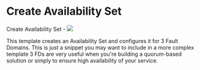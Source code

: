# Create Availability Set

Create Availability Set  - <a href="https://portal.azure.com/#create/Microsoft.Template/uri/https%3A%2F%2Fgithub.com%2Frobzhu%2Fazure-quickstart-templates%2Fblob%2Fmaster%2F101-create-availability-set-3FDs%2Fazuredeploy.json" target="_blank">
    <img src="http://azuredeploy.net/deploybutton.png"/>
</a>

This template creates an Availability Set and configures it for 3 Fault Domains. This is just a snippet you may want to include in a more complex template 3 FDs are very useful when you're building a quorum-based solution or simply to ensure high availability of your service.

